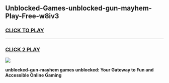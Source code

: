 
## Unblocked-Games-unblocked-gun-mayhem-Play-Free-w8iv3
<h3>
<a href="https://premium76.site?title=unblocked-gun-mayhem&ref=18A1">CLICK TO PLAY</a></h3>
<hr>

<h3>
<a href="https://premium76.site?title=unblocked-gun-mayhem&ref=18A1">CLICK 2 PLAY</a>
  
</h3>

<a href="https://premium76.site?title=unblocked-gun-mayhem&ref=18A1"><img src="https://clearcache.store/games.png"></a>


**unblocked-gun-mayhem games unblocked: Your Gateway to Fun and Accessible Online Gaming**
